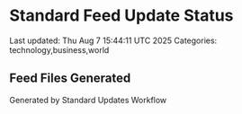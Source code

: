 # Standard Feed Update Status
Last updated: Thu Aug  7 15:44:11 UTC 2025
Categories: technology,business,world

## Feed Files Generated

Generated by Standard Updates Workflow
